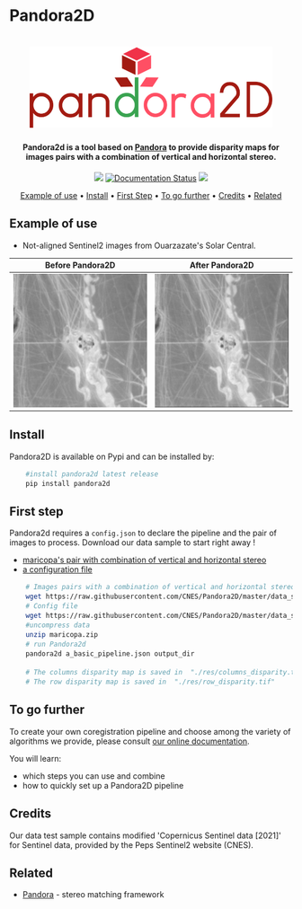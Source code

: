 # Pandora2D

<h1 align="center">
<a href="https://pandora2d.readthedocs.io/?badge=latest"><img src="https://raw.githubusercontent.com/CNES/Pandora2D/master/doc/sources/Images/logo/logo_pandora2d.png?inline=false" alt="Pandora2D coregistration Framework" width="432"></a>
</h1>

<h4 align="center">Pandora2d  is a tool based on <a href="https://github.com/CNES/Pandora">Pandora<a/> to provide disparity maps
for images pairs with a combination of vertical and horizontal stereo.</h4>

<p align="center">
  <a><img src="https://github.com/CNES/Pandora2D/actions/workflows/pandora2d_ci.yml/badge.svg?branch=master"></a>
  <a href='https://pandora2d.readthedocs.io/?badge=latest'><img src='https://readthedocs.org/projects/pandora2d/badge/?version=latest' alt='Documentation Status' /></a>
  <a href="https://opensource.org/licenses/Apache-2.0/"><img src="https://img.shields.io/badge/License-Apache%202.0-blue.svg"></a>
</p>

<p align="center">
  <a href="#example-of-use">Example of use</a> •
  <a href="#install">Install</a> •
  <a href="#first-step">First Step</a> •
  <a href="#to-go-further">To go further</a> •
  <a href="#credits">Credits</a> •
  <a href="#related">Related</a> 
</p>

## Example of use

* Not-aligned Sentinel2 images from Ouarzazate's Solar Central.

Before Pandora2D   |  After Pandora2D
:-----------------:|:----------------:
![](https://raw.githubusercontent.com/CNES/Pandora2D/master/doc/sources/Images/avant_recalage.gif?inline=false)  |  ![](https://raw.githubusercontent.com/CNES/Pandora2D/master/doc/sources/Images/apres_recalage.gif?inline=false)


## Install

Pandora2D is available on Pypi and can be installed by:

```bash
    #install pandora2d latest release
    pip install pandora2d
````

## First step

Pandora2d requires a `config.json` to declare the pipeline and the pair of images to process.
Download our data sample to start right away !

- [maricopa's pair with combination of vertical and horizontal stereo](https://raw.githubusercontent.com/CNES/Pandora2D/master/data_samples/images/maricopa.zip)
- [a configuration file](https://raw.githubusercontent.com/CNES/Pandora2D/master/data_samples/json_conf_files/a_basic_pipeline.json)

```bash
    # Images pairs with a combination of vertical and horizontal stereo
    wget https://raw.githubusercontent.com/CNES/Pandora2D/master/data_samples/images/maricopa.zip
    # Config file
    wget https://raw.githubusercontent.com/CNES/Pandora2D/master/data_samples/json_conf_files/a_basic_pipeline.json
    #uncompress data
    unzip maricopa.zip
    # run Pandora2d
    pandora2d a_basic_pipeline.json output_dir

    # The columns disparity map is saved in  "./res/columns_disparity.tif"
    # The row disparity map is saved in  "./res/row_disparity.tif"
```

## To go further

To create your own coregistration pipeline and choose among the variety of
algorithms we provide, please consult [our online documentation](https://pandora2d.readthedocs.io/en/latest/).

You will learn:

* which steps you can use and combine
* how to quickly set up a Pandora2D pipeline

## Credits

Our data test sample contains  modified  'Copernicus  Sentinel  data  [2021]'  for  Sentinel  data, provided by the Peps Sentinel2 website (CNES). 


## Related

* [Pandora](<https://github.com/cnes/pandora>) - stereo matching framework

